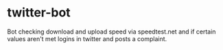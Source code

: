 # twitter-bot
Bot checking download and upload speed via speedtest.net and if certain values aren't met logins in twitter and posts a complaint.
